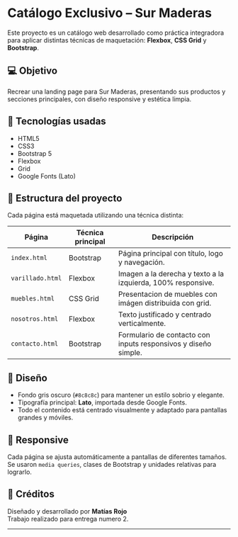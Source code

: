 # Catálogo Exclusivo – Sur Maderas

Este proyecto es un catálogo web desarrollado como práctica integradora para aplicar distintas técnicas de maquetación: **Flexbox**, **CSS Grid** y **Bootstrap**.

## 💻 Objetivo

Recrear una landing page para Sur Maderas, presentando sus productos y secciones principales, con diseño responsive y estética limpia.

## 🔧 Tecnologías usadas

- HTML5
- CSS3
- Bootstrap 5
- Flexbox
- Grid
- Google Fonts (Lato)

## 🧩 Estructura del proyecto

Cada página está maquetada utilizando una técnica distinta:

| Página             | Técnica principal | Descripción |
|--------------------|------------------|-------------|
| `index.html`       | Bootstrap         | Página principal con título, logo y navegación. |
| `varillado.html`   | Flexbox           | Imagen a la derecha y texto a la izquierda, 100% responsive. |
| `muebles.html`     | CSS Grid          | Presentacion de muebles con imágen distribuida con grid. |
| `nosotros.html`    | Flexbox           | Texto justificado y centrado verticalmente. |
| `contacto.html`    | Bootstrap         | Formulario de contacto con inputs responsivos y diseño simple. |

## 🎨 Diseño

- Fondo gris oscuro (`#8c8c8c`) para mantener un estilo sobrio y elegante.
- Tipografía principal: **Lato**, importada desde Google Fonts.
- Todo el contenido está centrado visualmente y adaptado para pantallas grandes y móviles.

## 📱 Responsive

Cada página se ajusta automáticamente a pantallas de diferentes tamaños.  
Se usaron `media queries`, clases de Bootstrap y unidades relativas para lograrlo.

## 🙌 Créditos

Diseñado y desarrollado por **Matías Rojo**  
Trabajo realizado para entrega numero 2.

---

